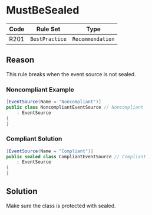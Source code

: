 # MustBeSealed

| Code | Rule Set | Type |
| ---- | -------- | ---- |
| R201 | `BestPractice` | `Recommendation` |

## Reason

This rule breaks when the event source is not sealed.

### Noncompliant Example

```csharp
[EventSource(Name = "Noncompliant")]
public class NoncompliantEventSource // Noncompliant
    : EventSource
{
}
```

### Compliant Solution

```csharp
[EventSource(Name = "Compliant")]
public sealed class CompliantEventSource // Compliant
    : EventSource
{
}
```

## Solution

Make sure the class is protected with sealed.